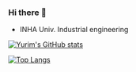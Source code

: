 ### Hi there 👋
- INHA Univ. Industrial engineering

[![Yurim's GitHub stats](https://github-readme-stats.vercel.app/api?username=operam427)](https://github.com/operam427/github-readme-stats)


[![Top Langs](https://github-readme-stats.vercel.app/api/top-langs/?username=operam427)](https://github.com/operam427/github-readme-stats)

<!--
**operam427/operam427** is a ✨ _special_ ✨ repository because its `README.md` (this file) appears on your GitHub profile.

Here are some ideas to get you started:

- 🔭 I’m currently working on ...
- 🌱 I’m currently learning ...
- 👯 I’m looking to collaborate on ...
- 🤔 I’m looking for help with ...
- 💬 Ask me about ...
- 📫 How to reach me: ...
- 😄 Pronouns: ...
- ⚡ Fun fact: ...
-->
